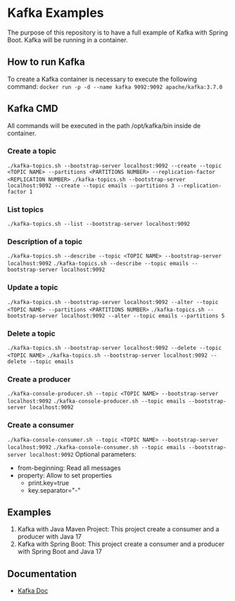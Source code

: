 # Kafka Examples
The purpose of this repository is to have a full example of Kafka with Spring Boot. 
Kafka will be running in a container.

## How to run Kafka
To create a Kafka container is necessary to execute the following command:
```docker run -p -d --name kafka 9092:9092 apache/kafka:3.7.0```

## Kafka CMD
All commands will be executed in the path /opt/kafka/bin inside de container.

### Create a topic
```./kafka-topics.sh --bootstrap-server localhost:9092 --create --topic <TOPIC NAME> --partitions <PARTITIONS NUMBER> --replication-factor <REPLICATION NUMBER>```
```./kafka-topics.sh --bootstrap-server localhost:9092 --create --topic emails --partitions 3 --replication-factor 1```

### List topics
```./kafka-topics.sh --list --bootstrap-server localhost:9092```

### Description of a topic
```./kafka-topics.sh --describe --topic <TOPIC NAME> --bootstrap-server localhost:9092```
```./kafka-topics.sh --describe --topic emails --bootstrap-server localhost:9092```

### Update a topic
```./kafka-topics.sh --bootstrap-server localhost:9092 --alter --topic <TOPIC NAME> --partitions <PARTITIONS NUMBER>```
```./kafka-topics.sh --bootstrap-server localhost:9092 --alter --topic emails --partitions 5```

### Delete a topic
```./kafka-topics.sh --bootstrap-server localhost:9092 --delete --topic <TOPIC NAME>```
```./kafka-topics.sh --bootstrap-server localhost:9092 --delete --topic emails```

### Create a producer
```./kafka-console-producer.sh --topic <TOPIC NAME> --bootstrap-server localhost:9092```
```./kafka-console-producer.sh --topic emails --bootstrap-server localhost:9092```

### Create a consumer
```./kafka-console-consumer.sh --topic <TOPIC NAME> --bootstrap-server localhost:9092```
```./kafka-console-consumer.sh --topic emails --bootstrap-server localhost:9092```
Optional parameters:
- from-beginning: Read all messages
- property: Allow to set properties
  - print.key=true
  - key.separator="-"
  
## Examples
1. Kafka with Java Maven Project: This project create a consumer and a producer with Java 17
2. Kafka with Spring Boot: This project create a consumer and a producer with Spring Boot and Java 17
  
## Documentation
- [Kafka Doc](https://kafka.apache.org/documentation/)